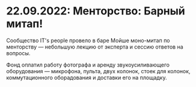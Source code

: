 # 22.09.2022: Менторство: Барный митап!

Сообщество IT's people провело в баре Мойше моно-митап по менторству — небольшую лекцию от эксперта и сессию ответов на вопросы. 

Фонд оплатил работу фотографа и аренду звукоусиливающего оборудования — микрофона, пульта, двух колонок, стоек для колонок, коммутационного оборадования и доставки его на площадку. 

